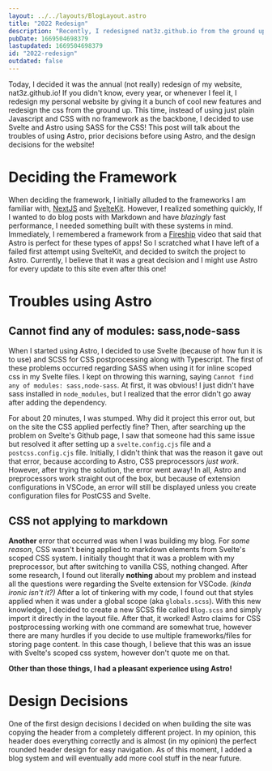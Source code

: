```yaml
---
layout: ../../layouts/BlogLayout.astro
title: "2022 Redesign"
description: "Recently, I redesigned nat3z.github.io from the ground up. This is what happened."
pubDate: 1669504698379
lastupdated: 1669504698379
id: "2022-redesign"
outdated: false
---
```


Today, I decided it was the annual (not really) redesign of my website, nat3z.github.io! If you didn't know, every year, or whenever I feel it, I redesign my personal website by giving it a bunch of cool new features and redesign the css from the ground up.
This time, instead of using just plain Javascript and CSS with no framework as the backbone, I decided to use Svelte and
Astro using SASS for the CSS! This post will talk about the troubles of using Astro, prior decisions before using Astro, and the design decisions for the website!

# Deciding the Framework

When deciding the framework, I initially alluded to the frameworks I am familiar with, [NextJS](https://nextjs.org/) and [SvelteKit](https://kit.svelte.dev). However, I realized something quickly, If I wanted to do blog posts with Markdown and have _blazingly_ fast performance, I needed something built with these systems in mind. Immediately, I remembered a framework from a [Fireship](https://www.youtube.com/watch?v=gxBkghlglTg) video that said that Astro is perfect for these types of apps! So I scratched what I have left of a failed first attempt using SvelteKit, and decided to switch the project to Astro. Currently, I believe that it was a great decision and I might use Astro for every update to this site even after this one!

# Troubles using Astro

## Cannot find any of modules: sass,node-sass
When I started using Astro, I decided to use Svelte (because of how fun it is to use) and SCSS for CSS postprocessing along with Typescript. The first of these problems occurred regarding SASS when using it for inline scoped css in my Svelte files. I kept on throwing this warning, saying `Cannot find any of modules: sass,node-sass`. At first, it was obvious! I just didn't have sass installed in `node_modules`, but I realized that the error didn't go away after adding the dependency.

For about 20 minutes, I was stumped. Why did it project this error out, but on the site the CSS applied perfectly fine? Then, after searching up the problem on Svelte's Github page, I saw that someone had this same issue but resolved it after setting up a `svelte.config.cjs` file and a `postcss.config.cjs` file. Initially, I didn't think that was the reason it gave out that error, because according to Astro, CSS preprocessors _just work_. However, after trying the solution, the error went away! In all, Astro and preprocessors work straight out of the box, but because of extension configurations in VSCode, an error will still be displayed unless you create configuration files for PostCSS and Svelte.

## CSS not applying to markdown

**Another** error that occurred was when I was building my blog. For _some reason_, CSS wasn't being applied to markdown elements from Svelte's scoped CSS system. I initially thought that it was a problem with my preprocessor, but after switching to vanilla CSS, nothing changed. After some research, I found out literally **nothing** about my problem and instead all the questions were regarding the Svelte extension for VSCode. *(kinda ironic isn't it?)* After a lot of tinkering with my code, I found out that styles applied when it was under a global scope (aka `globals.scss`). With this new knowledge, I decided to create a new SCSS file called `Blog.scss` and simply import it directly in the layout file. After that, it worked! Astro claims for CSS postprocessing working with one command are somewhat true, however there are many hurdles if you decide to use multiple frameworks/files for storing page content. In this case though, I believe that this was an issue with Svelte's scoped css system, however don't quote me on that.

**Other than those things, I had a pleasant experience using Astro!**

# Design Decisions

One of the first design decisions I decided on when building the site was copying the header from a completely different project. In my opinion, this header does everything correctly and is almost (in my opinion) the perfect rounded header design for easy navigation. As of this moment, I added a blog system and will eventually add more cool stuff in the near future.